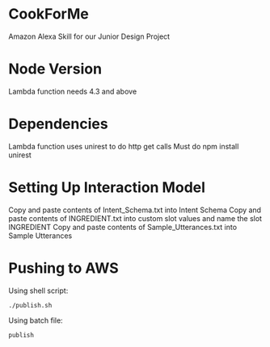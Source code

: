 # CookForMe
Amazon Alexa Skill for our Junior Design Project

# Node Version
Lambda function needs 4.3 and above

# Dependencies
Lambda function uses unirest to do http get calls
Must do npm install unirest

# Setting Up Interaction Model
Copy and paste contents of Intent_Schema.txt into Intent Schema
Copy and paste contents of INGREDIENT.txt into custom slot values and name the slot INGREDIENT
Copy and paste contents of Sample_Utterances.txt into Sample Utterances

# Pushing to AWS
Using shell script:
```
./publish.sh
```
Using batch file:
```
publish
```